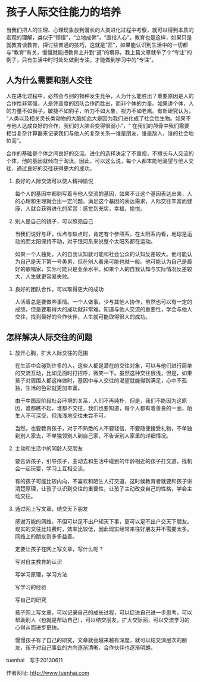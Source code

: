 # 孩子人际交往能力的培养 


当我们把人的生理、心理现象放到漫长的人类进化过程中考察，就可以得到本质的宏观的理解，类似于“顿悟”，“立地成佛”，“直指人心”。教育也是这样，如果只是就教育谈教育，探讨些普通的技巧，这就是“匠”，如果能认识到生活中的一切都与“教育”有关，慢慢就能把教育上升到“道”的境界。我上篇文章就举了个“专注”的例子，只有生活中时时处处做到专注，才能做到学习中的“专注”。


## 人为什么需要和别人交往

人在进化过程中，必然会与别的物种发生竞争，人为什么能胜出？重要原因是人的合作性非常强，人是凭高度的团队合作而胜出，而非个体的力量。如果讲个体，人的力量不如狮子，敏捷不如豹子，听力不如大象，视力不如老鹰。有新研究认为， “人类以及相关灵长类动物的大脑如此大是因为我们进化成了社会性生物。如果不与他人达成良好的合作，我们的大脑会变得很弱小”，“ 在我们的颅骨中我们需要相当复杂计算器来记录我们与他人的复杂关系—谁是朋友，谁是敌人，谁的社会地位高”。

合作的基础是个体之间良好的交流。进化的选择决定了不重视，不擅长与人交流的个体，他的基因就倾向于淘汰。因此，可以这么说，每个人都本能地渴望与他人交往，通过良好的交往获得更大的成功。


1. 良好的人际交流可以使人精神愉悦

	每个人的基因中都刻写着与他人交流的基因，如果不让这个基因表达出来，人的心理和生理就会出一定问题。满足这个基因的表达需求，人际交往丰富而健康，人就会获得进化的奖赏：感觉到充实，幸福，愉悦。


2. 别人是自己的镜子，可以照亮自己

	当我们说好与坏，优点与缺点时，肯定有个参照系。在太阳系内看，地球是运动的而太阳保持不动，对于银河系来说整个太阳系都在运动。
	
	如果一个人独处，人的自我认知就可能和社会公众的认知反差较大。他可能认为自己是天下第一号美男，但在别人看来可能也就一般。他可能认为自己是最好的歌唱家，实际可能只是业余水平。如果个人的自我认知与实际情况反差较大，人生就更容易失败。


3. 良好的团队合作，可以取得更大的成功

	人活着总是要做些事情。一个人做事，少与其他人协作，虽然也可以有一定的成绩，但是要取得大的成功就非常难。知道与他人交流的重要性，学会与他人交往，找到最好的合作伙伴，人生就可能取得很大的成功。




## 怎样解决人际交往的问题


1. 放开心胸，扩大人际交往的范围

	在生活中会碰到许多的人，这些人都是潜在的交往对象，可以与他们进行简单的交流互动，比如见面时打招呼，微笑一下。虽然这种交往很浅，但是，如果孩子对周围人都这样做时，基因中与人交往的渴望就能得到满足，心中不孤独，生活的色彩就更加丰富。
	
	由于中国现阶段社会环境的关系，人们不再纯朴，但是，我们不能因为这原因，谁都瞧不起，谁都不交往，我们也要知道，每个人都有着善良的一面，陌生人不可深交，但浅浅地交往未尝不可。


	当然，也要教育孩子，对于不熟悉的人不要轻信，不要随便接受礼物，不单独到别人家去，不单独领别人到自己家，不告诉别人家里的详细情况。


2. 主动和生活中的同龄人交朋友

	要告诉孩子，引导孩子，主动去和生活中碰到的年龄相近的孩子打交道，找机会一起玩耍，学习上互相交流。
	
	有的孩子可能比较内向，不喜欢和陌生人打交道，这时候教育者就要和孩子讲清楚原理，让孩子认识到交往的重要性，让孩子主动改变自己的性格，学会主动交往。


3. 通过网上写文章，结交天下朋友

	感谢万能的网络，不但可以足不出户知天下事，更可以足不出户交天下朋友。现实的交往比较费时，效率比较低，因此现实经常来往好朋友并不需要太多。网络上的朋友则多多益善。
	
	定要让孩子在网上写文章，写什么呢？
	
	写对自主教育的认识
	
	写学习原理，学习方法
	
	写学习的经验
	
	写自己的研究
	


	孩子网上写文章，可以记录自己的成长过程，可以促进自己进一步思考，可以帮助别人（也就是帮助自己），可以结交朋友，扩大交际面，可以交流学习的心得从而进步更快。
	
	慢慢孩子有了自己的研究，文章就会越来越有深度，就可以结交深层次的朋友，孩子对自己事业的方向逐渐清晰，合作伙伴也逐渐明朗。


tuenhai　写于20130611


作者网址:   http://www.tuenhai.com